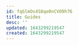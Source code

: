 ```yaml
---
id: fqGlmOs4S8qe0nCVO9h76
title: Guides
desc: ''
updated: 1643299219547
created: 1643299219547
---
```



